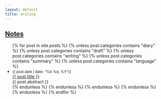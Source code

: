 ```yaml
---
layout: default
title: writing
---
```

## [Notes]({{page.url}})
<div class="postcontent archive">
  <ul class="archive">
  {% for post in site.posts %}
      {% unless post.categories contains "diary"  %}
      {% unless post.categories contains "draft"  %}
        {% unless post.categories contains "writing"  %}
       {% unless post.categories contains "summary" %}
         {% unless post.categories contains "language" %}
      <li>
      <small>{{ post.date | date: "%b %d, %Y"}}</small> <br>
      <a href="{{ post.url }}"> {{ post.title }}</a>  <br>   
          {{ post.abstract }}  
          <br>
      <!--
      <span class="archivedate hidemobile">{{ post.date | date: "%b %d, %Y"}}</span>
      -->
      </li>
          {% endunless %}
         {% endunless %}
       {% endunless %}
    {% endunless %}
    {% endunless %}
  {% endfor %}
  </ul>
</div>
